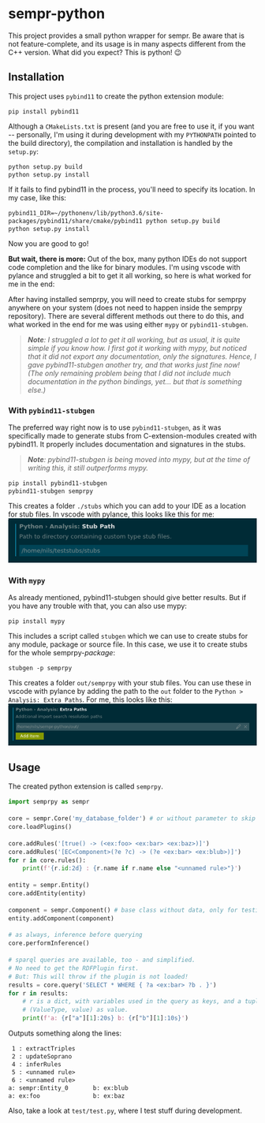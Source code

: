 # sempr-python

This project provides a small python wrapper for sempr. Be aware that is not
feature-complete, and its usage is in many aspects different from the C++
version. What did you expect? This is python! :wink:

## Installation

This project uses `pybind11` to create the python extension module:
```
pip install pybind11
```
Although a `CMakeLists.txt` is present (and you are free to use it,
if you want -- personally, I'm using it during development with my `PYTHONPATH`
pointed to the build directory), the compilation and installation is handled by
the `setup.py`:
```
python setup.py build
python setup.py install
```
If it fails to find pybind11 in the process, you'll need to specify its
location. In my case, like this:
```
pybind11_DIR=~/pythonenv/lib/python3.6/site-packages/pybind11/share/cmake/pybind11 python setup.py build
python setup.py install
```

Now you are good to go!

**But wait, there is more:** Out of the box, many python IDEs do not support code
completion and the like for binary modules. I'm using vscode with pylance and
struggled a bit to get it all working, so here is what worked for me in the end:

After having installed semprpy, you will need to create stubs for semprpy
anywhere on your system (does not need to happen inside the semprpy repository).
There are several different methods out there to do this, and what worked in the
end for me was using either `mypy` or `pybind11-stubgen`.

> _**Note**: I struggled a lot to get it all working, but as usual, it is quite
  simple if you know how. I first got it working with mypy, but noticed that
  it did not export any documentation, only the signatures. Hence, I gave
  pybind11-stubgen another try, and that works just fine now! (The only remaining
  problem being that I did not include much documentation in the python
  bindings, yet... but that is something else.)_

### With `pybind11-stubgen`

The preferred way right now is to use `pybind11-stubgen`, as it was specifically
made to generate stubs from C-extension-modules created with pybind11. It
properly includes documentation and signatures in the stubs.

> _**Note**: pybind11-stubgen is being moved into mypy, but at the time of
  writing this, it still outperforms mypy._

```
pip install pybind11-stubgen
pybind11-stubgen semprpy
```

This creates a folder `./stubs` which you can add to your IDE as a location for
stub files. In vscode with pylance, this looks like this for me:
![stubpath](img/pylance_stub_path.png)

### With `mypy`

As already mentioned, pybind11-stubgen should give better results. But if you
have any trouble with that, you can also use mypy:

```
pip install mypy
```

This includes a script called `stubgen` which we can use to create stubs for
any module, package or source file. In this case, we use it to create stubs for
the whole semprpy-_package_:

```
stubgen -p semprpy
```
This creates a folder `out/semprpy` with your stub files. You can use these in
vscode with pylance by adding the path to the `out` folder to the
`Python > Analysis: Extra Paths`. For me, this looks like this:
![extrapaths](img/pylance_extra_settings.png)


## Usage

The created python extension is called `semprpy`.

```python
import semprpy as sempr

core = sempr.Core('my_database_folder') # or without parameter to skip persistence
core.loadPlugins()

core.addRules('[true() -> (<ex:foo> <ex:bar> <ex:baz>)]')
core.addRules('[EC<Component>(?e ?c) -> (?e <ex:bar> <ex:blub>)]')
for r in core.rules():
    print(f'{r.id:2d} : {r.name if r.name else "<unnamed rule>"}')

entity = sempr.Entity()
core.addEntity(entity)

component = sempr.Component() # base class without data, only for testing
entity.addComponent(component)

# as always, inference before querying
core.performInference()

# sparql queries are available, too - and simplified.
# No need to get the RDFPlugin first.
# But: This will throw if the plugin is not loaded!
results = core.query('SELECT * WHERE { ?a <ex:bar> ?b . }')
for r in results:
    # r is a dict, with variables used in the query as keys, and a tuple of
    # (ValueType, value) as value.
    print(f'a: {r["a"][1]:20s} b: {r["b"][1]:10s}')
```

Outputs something along the lines:

```
 1 : extractTriples
 2 : updateSoprano
 4 : inferRules
 5 : <unnamed rule>
 6 : <unnamed rule>
a: sempr:Entity_0       b: ex:blub
a: ex:foo               b: ex:baz
```

Also, take a look at `test/test.py`, where I test stuff during development.
